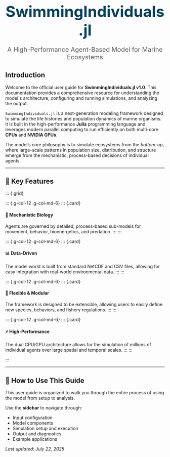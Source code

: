 
<div style="text-align: center; margin-bottom: 2rem;">
  <h1 style="text-align: center; font-size: 3rem; font-weight: bold; color: #003f5c; margin-bottom: 0.5rem;">SwimmingIndividuals.jl</h1>
  <p style="font-size: 1.25rem; color: #5a5a5a;">
    A High-Performance Agent-Based Model for Marine Ecosystems
  </p>
</div>

## Introduction 

Welcome to the official user guide for **SwimmingIndividuals.jl v1.0**. This documentation provides a comprehensive resource for understanding the model's architecture, configuring and running simulations, and analyzing the output.

`SwimmingIndividuals.jl` is a next-generation modeling framework designed to simulate the life histories and population dynamics of marine organisms. It is built in the high-performance **Julia** programming language and leverages modern parallel computing to run efficiently on both multi-core **CPUs** and **NVIDIA GPUs**.

The model’s core philosophy is to simulate ecosystems from the *bottom-up*, where large-scale patterns in population size, distribution, and structure emerge from the mechanistic, process-based decisions of individual agents.

---

## 🔑 Key Features

::: {.grid}

::: {.g-col-12 .g-col-md-6}
::: {.card}

#### 🧠 **Mechanistic Biology**
Agents are governed by detailed, process-based sub-models for movement, behavior, bioenergetics, and predation.
:::
:::

::: {.g-col-12 .g-col-md-6}
::: {.card}
#### 📊 **Data-Driven**
The model world is built from standard NetCDF and CSV files, allowing for easy integration with real-world environmental data.
:::
:::

::: {.g-col-12 .g-col-md-6}
::: {.card}
#### 🧩 **Flexible & Modular**
The framework is designed to be extensible, allowing users to easily define new species, behaviors, and fishery regulations.
:::
:::

::: {.g-col-12 .g-col-md-6}
::: {.card}
#### ⚡ **High-Performance**
The dual CPU/GPU architecture allows for the simulation of millions of individual agents over large spatial and temporal scales.
:::
:::

:::

---

## 📘 How to Use This Guide

This user guide is organized to walk you through the entire process of using the model from setup to analysis.

Use the **sidebar** to navigate through:

- Input configuration
- Model components
- Simulation setup and execution
- Output and diagnostics
- Example applications

_Last updated: July 22, 2025_
